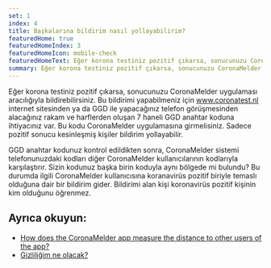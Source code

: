 ```yaml
---
set: 1
index: 4
title: Başkalarına bildirim nasıl yollayabilirim?
featuredHome: true
featuredHomeIndex: 3
featuredHomeIcon: mobile-check
featuredHomeText: Eğer korona testiniz pozitif çıkarsa, sonucunuzu CoronaMelder...
summary: Eğer korona testiniz pozitif çıkarsa, sonucunuzu CoronaMelder...
---
```

Eğer korona testiniz pozitif çıkarsa, sonucunuzu CoronaMelder uygulaması aracılığıyla bildirebilirsiniz. Bu bildirimi yapabilmeniz için www.coronatest.nl internet sitesinden ya da GGD ile yapacağınız telefon görüşmesinden alacağınız rakam ve harflerden oluşan 7 haneli GGD anahtar koduna ihtiyacınız var. Bu kodu CoronaMelder uygulamasına girmelisiniz. Sadece pozitif sonucu kesinleşmiş kişiler bildirim yollayabilir. 

GGD anahtar kodunuz kontrol edildikten sonra, CoronaMelder sistemi telefonunuzdaki kodları diğer CoronaMelder kullanıcılarının kodlarıyla karşılaştırır. Sizin kodunuz başka birin koduyla aynı bölgede mi bulundu? Bu durumda ilgili CoronaMelder kullanıcısına koranavirüs pozitif biriyle temaslı olduğuna dair bir bildirim gider. Bildirimi alan kişi koronavirüs pozitif kişinin kim olduğunu öğrenmez. 

## Ayrıca okuyun:
- <a href="/{{page.lang}}/faq/2-1-hoe-meet-coronamelder-de-afstand" lang="en" hreflang="en">How does the CoronaMelder app measure the distance to other users of the app?</a> 
- <a href="/{{page.lang}}/faq/2-8-hoe-zit-het-met-mijn-privacy">Gizliliğim ne olacak?</a>
